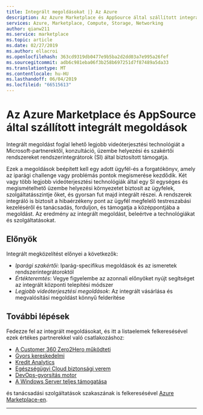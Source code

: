 ```yaml
---
title: Integrált megoldásokat |} Az Azure
description: Az Azure Marketplace és AppSource által szállított integrált megoldások
services: Azure, Marketplace, Compute, Storage, Networking
author: qianw211
ms.service: marketplace
ms.topic: article
ms.date: 02/27/2019
ms.author: ellacroi
ms.openlocfilehash: 363cd9319db0477e9b5ba2d2dd03a7e995a26fef
ms.sourcegitcommit: adb6c981eba06f3b258b697251d7f87489a5da33
ms.translationtype: MT
ms.contentlocale: hu-HU
ms.lasthandoff: 06/04/2019
ms.locfileid: "66515613"
---
```

# <a name="integrated-solutions-in-azure-marketplace-and-appsource"></a>Az Azure Marketplace és AppSource által szállított integrált megoldások

Integrált megoldást foglal lehető legjobb videóterjesztési technológiát a Microsoft-partnerektől, konzultáció, üzembe helyezési és szakértői rendszereket rendszerintegrátorok (SI) által biztosított támogatja.

Ezek a megoldások beépített kell egy adott ügyfél-és a forgatókönyv, amely az iparági challenge vagy problémás pontok megismerése kezdődik. Két vagy több legjobb videóterjesztési technológiák által egy SI egységes és megismételhető üzembe helyezési környezetet biztosít az ügyfelek, szolgáltatásszintje őket, és gyorsan fut majd integrált részei. A rendszerek integráló is biztosít a hibaérzékeny pont az ügyfél megfelelő testreszabási kezeléséről és tanácsadás, forduljon, és támogatja a középpontjába a megoldást.  Az eredmény az integrált megoldást, beleértve a technológiákat és szolgáltatásokat.

## <a name="advantages"></a>Előnyök

Integrált megközelítést előnyei a következők:

* *Iparági szakértői*: Iparág-specifikus megoldások és az ismeretek rendszerintegrátoroktól
* *Értékteremtés*: Vegye figyelembe az azonnali előnyöket nyújt segítséget az integrált központi telepítési módszer
* *Legjobb videóterjesztési megoldások*: Az integrált vásárlása és megvalósítási megoldást könnyű felderítése

## <a name="next-steps"></a>További lépések

Fedezze fel az integrált megoldásokat, és itt a listaelemek felkeresésével ezek értékes partnerekkel való csatlakozáshoz:

* [A Customer 360 Zero2Hero működteti](https://azuremarketplace.microsoft.com/marketplace/consulting-services/bardess.customer-360-powered-by-zero2hero)
* [Gyors kereskedelmi](https://azuremarketplace.microsoft.com/marketplace/consulting-services/publicis-sapient.rapid_commerce)
* [Kredit Analytics](https://azuremarketplace.microsoft.com/marketplace/consulting-services/rcg-us.rcg-enable-credit-analytics)
* [Egészségügyi Cloud biztonsági verem](https://azuremarketplace.microsoft.com/marketplace/consulting-services/xentit.azure-xentit-trendmicro-qualys-hcss-12months)
* [DevOps-gyorsítás motor](https://azuremarketplace.microsoft.com/marketplace/consulting-services/sirrus7.sirrus7-devops-acceleration-engine?search=devops%20acceleration%20engine&page=1)
* [A Windows Server teljes támogatása](https://azuremarketplace.microsoft.com/marketplace/consulting-services/new-signature.eos_appfactory)

és tanácsadási szolgáltatások szakaszának is felkeresésével [Azure Marketplace-en](https://azuremarketplace.microsoft.com/marketplace/consulting-services).

---
